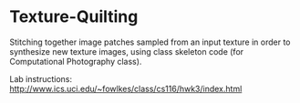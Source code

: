 # Texture-Quilting
Stitching together image patches sampled from an input texture in order to synthesize new texture images, using class skeleton code (for Computational Photography class). 

Lab instructions: http://www.ics.uci.edu/~fowlkes/class/cs116/hwk3/index.html
